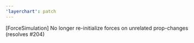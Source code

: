 ```yaml
---
'layerchart': patch
---
```


[ForceSimulation] No longer re-initialize forces on unrelated prop-changes (resolves #204)
